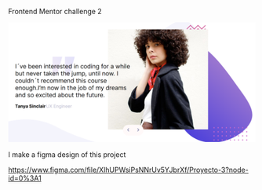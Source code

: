 Frontend Mentor challenge 2

![plot](./images/frontend-mentor-2.png)

I make a figma design of this project

https://www.figma.com/file/XlhUPWsiPsNNrUv5YJbrXf/Proyecto-3?node-id=0%3A1

